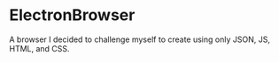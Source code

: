 # ElectronBrowser

A browser I decided to challenge myself to create using only JSON, JS, HTML, and CSS.
